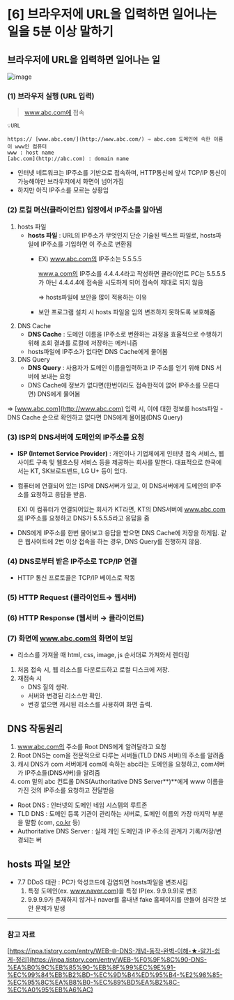 # [6] 브라우저에 URL을 입력하면 일어나는 일을 5분 이상 말하기

## 브라우저에 URL을 입력하면 일어나는 일
![image](https://github.com/user-attachments/assets/f529d6d3-06e9-4794-9cd0-3aac106e065a)

### (1) 브라우저 실행 (URL 입력)

> www.abc.com에 접속
> 

```
💡URL

https:// [www.abc.com/](http://www.abc.com/) ⇒ abc.com 도메인에 속한 이름이 www인 컴퓨터
www : host name
[abc.com](http://abc.com) : domain name
```

- 인터넷 네트워크는 IP주소를 기반으로 접속하며, HTTP통신에 앞서 TCP/IP 통신이 가능해야만 브라우저에서 화면이 넘어가짐
- 하지만 아직 IP주소를 모르는 상황임

### (2) 로컬 머신(클라이언트) 입장에서 IP주소를 알아냄

1. hosts 파일
    - **hosts 파일** : URL의 IP주소가 무엇인지 단순 기술된 텍스트 파일로, hosts파일에 IP주소를 기입하면 이 주소로 변환됨
        - EX) www.abc.com의 IP주소는 5.5.5.5
            
            www.a.com의 IP주소를 4.4.4.4라고 작성하면 클라이언트 PC는 5.5.5.5가 아닌 4.4.4.4에 접속을 시도하게 되어 접속이 제대로 되지 않음
            
            ⇒ hosts파일에 보안을 많이 적용하는 이유
            
        - 보안 프로그램 설치 시 hosts 파일을 임의 변조하지 못하도록 보호해줌
2. DNS Cache
    - **DNS Cache** : 도메인 이름을 IP주소로 변환하는 과정을 효율적으로 수행하기 위해 조회 결과를 로컬에 저장하는 메커니즘
    - hosts파일에 IP주소가 없다면 DNS Cache에게 물어봄
3. DNS Query
    - **DNS Query** : 사용자가 도메인 이름을입력하고 IP 주소를 얻기 위해 DNS 서버에 보내는 요청
    - DNS Cache에 정보가 없다면(한번이라도 접속한적이 없어 IP주소를 모른다면) DNS에게 물어봄

⇒ [www.abc.com](http://www.abc.com) 입력 시, 이에 대한 정보를 hosts파일 - DNS Cache 순으로 확인하고 없다면 DNS에게 물어봄(DNS Query)

### (3) ISP의 DNS서버에 도메인의 IP주소를 요청

- **ISP (Internet Service Provider)** : 개인이나 기업체에게 인터넷 접속 서비스, 웹사이트 구축 및 웹호스팅 서비스 등을 제공하는 회사를 말한다. 대표적으로 한국에서는 KT, SK브로드밴드, LG U+ 등이 있다.
- 컴퓨터에 연결되어 있는 ISP에 DNS서버가 있고, 이 DNS서버에게 도메인의 IP주소를 요청하고 응답을 받음.
    
    EX) 이 컴퓨터가 연결되어있는 회사가 KT라면, KT의 DNS서버에 www.abc.com의 IP주소를 요청하고 DNS가 5.5.5.5라고 응답을 줌
    
- DNS에게 IP주소를 한번 물어보고 응답을 받으면 DNS Cache에 저장을 하게됨. 같은 웹사이트에 2번 이상 접속을 하는 경우, DNS Query를 진행하지 않음.


### (4) DNS로부터 받은 IP주소로 TCP/IP 연결

- HTTP 통신 프로토콜은 TCP/IP 베이스로 작동

### (5) HTTP Request (클라이언트→ 웹서버)

### (6) HTTP Response (웹서버 → 클라이언트)

### (7) 화면에 www.abc.com의 화면이 보임

- 리소스를 가져올 때 html, css, image, js 순서대로 가져와서 렌더링
1. 처음 접속 시, 웹 리소스를 다운로드하고 로컬 디스크에 저장.
2. 재접속 시
    - DNS 질의 생략.
    - 서버와 변경된 리소스만 확인.
    - 변경 없으면 캐시된 리소스를 사용하여 화면 출력.

## DNS 작동원리

1. www.abc.com의 주소를 Root DNS에게 알려달라고 요청
2. Root DNS는 com을 전문적으로 다루는 서버들(TLD DNS 서버)의 주소를 알려줌
3. 캐시 DNS가 com 서버에게 com에 속하는 abc라는 도메인을 요청하고, com서버가 IP주소들(DNS서버)을 알려줌
4. com 밑의 abc 컨트롤 DNS(Authoritative DNS Server**)**에게 www 이름을 가진 것의 IP주소를 요청하고 전달받음
   
- Root DNS : 인터넷의 도메인 네임 시스템의 루트존
- TLD DNS : 도메인 등록 기관이 관리하는 서버로, 도메인 이름의 가장 마지막 부분을 말함 (com, [co.kr](http://co.kr) 등)
- Authoritative DNS Server : 실제 개인 도메인과 IP 주소의 관계가 기록/저장/변경되는 버
## hosts 파일 보안

- 7.7 DDoS 대란 : PC가 악성코드에 감염되면 hosts파일을 변조시킴
    1. 특정 도메인(ex. www.naver.com)을 특정 IP(ex. 9.9.9.9)로 변조
    2. 9.9.9.9가 존재하지 않거나 naver를 흉내낸 fake 홈페이지를 만들어 심각한 보안 문제가 발생
 

---

### 참고 자료

[https://inpa.tistory.com/entry/WEB-🌐-DNS-개념-동작-완벽-이해-★-알기-쉽게-정리](https://inpa.tistory.com/entry/WEB-%F0%9F%8C%90-DNS-%EA%B0%9C%EB%85%90-%EB%8F%99%EC%9E%91-%EC%99%84%EB%B2%BD-%EC%9D%B4%ED%95%B4-%E2%98%85-%EC%95%8C%EA%B8%B0-%EC%89%BD%EA%B2%8C-%EC%A0%95%EB%A6%AC)
